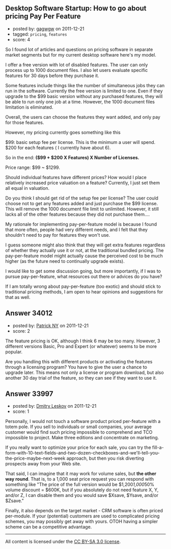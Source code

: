 ## Desktop Software Startup: How to go about pricing Pay Per Feature

- posted by: [gagwgw](https://stackexchange.com/users/-1/1001-gagwgw) on 2011-12-21
- tagged: `pricing`, `features`
- score: 4

So I found lot of articles and questions on pricing software in separate market segments but for my current desktop software here's my model.

I offer a free version with lot of disabled features. The user can only process up to 1000 document files. I also let users evaluate specific features for 30 days before they purchase it.

Some features include things like the number of simultaneous jobs they can run in the software. Currently the free version is limited to one. Even if they upgrade to the $99 basic version without any purchased features, they will be able to run only one job at a time. However, the 1000 document files limitation is eliminated.

Overall, the users can choose the features they want added, and only pay for those features.

However, my pricing currently goes something like this

$99: basic setup fee per license. This is the minimum a user will spend.
$200 for each features ( I currently have about 6).

So in the end: **($99 + $200 X Features) X Number of Licenses.**

Price range: $99 ~ $1299.

Should individual features have different prices? How would I place relatively increased price valuation on a feature? Currently, I just set them all equal in valuation.

Do you think I should get rid of the setup fee per license? The user could choose not to get any features added and just purchase the $99 license. This will remove the 1000 document file limit to unlimited. However, it still lacks all of the other features because they did not purchase them....

My rationale for implementing pay-per-feature model is because I found that more often, people had very different needs, and I felt that they shouldn't need to pay for features they won't use.

I guess someone might also think that they will get extra features regardless of whether they actually use it or not, at the traditional bundled pricing. The pay-per-feature model might actually cause the perceived cost to be much higher (as the future need to continually upgrade exists).

I would like to get some discussion going, but more importantly, if I was to pursue pay-per-feature, what resources out there or advices do you have?

If I am totally wrong about pay-per-feature (too exotic) and should stick to traditional pricing methods, I am open to hear opinions and suggestions for that as well.





## Answer 34012

- posted by: [Patrick NY](https://stackexchange.com/users/-1/14366-patrick-ny) on 2011-12-21
- score: 2

The feature pricing is OK, although I think 6 may be too many. However, 3 different versions Basic, Pro and Expert (or whatever) seems to be more popular.

Are you handling this with different products or activating the features through a licensing program? You have to give the user a chance to upgrade later. This means not only a license or program download, but also another 30 day trial of the feature, so they can see if they want to use it.




## Answer 33997

- posted by: [Dmitry Leskov](https://stackexchange.com/users/-1/2093-dmitry-leskov) on 2011-12-21
- score: 1

Personally, I would not touch a software product priced per-feature with a totem pole. If you sell to individuals or small companies, your average customer would find such pricing impossible to comprehend and TCO impossible to project. Make three editions and concentrate on marketing.

If you really want to optimize your price for each sale, you can try the fill-a-form-with-10-text-fields-and-two-dozen-checkboxes-and-we'll-tell-you-the-price-maybe-next-week approach, but then you risk diverting prospects away from your Web site.

That said, I can imagine that it may work for volume sales, but **the other way round**. That is, to a 1,000 seat price request you can respond with something like "The price of the full version would be $1,200*1,000*50% volume discount = $600K, but if you absolutely do not need feature X, Y, and/or Z, I can disable them and you would save $Xsave, $Ysave, and/or $Zsave."

Finally, it also depends on the target market - CRM software is often priced per-module. If your (potential) customers are used to complicated pricing schemes, you may possibly get away with yours. OTOH having a simpler scheme can be a competitive advantage.



---

All content is licensed under the [CC BY-SA 3.0 license](https://creativecommons.org/licenses/by-sa/3.0/).
